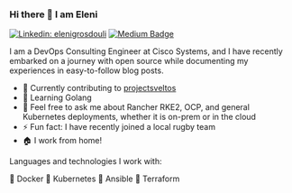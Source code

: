 ### Hi there 👋 I am Eleni

[![Linkedin: elenigrosdouli](https://img.shields.io/badge/-elenigrosdouli-blue?style=flat-square&logo=Linkedin&logoColor=white&link=https://www.linkedin.com/in/eleni-grosdouli-85a1a5116)](https://www.linkedin.com/in/eleni-grosdouli-85a1a5116)
[![Medium Badge](https://img.shields.io/badge/-@eleni.grosdouli-03a57a?style=flat-square&labelColor=000000&logo=Medium&link=https://medium.com/@eleni.grosdouli/)](https://medium.com/@eleni.grosdouli)

I am a DevOps Consulting Engineer at Cisco Systems, and I have recently embarked on a journey with open source while documenting my experiences in easy-to-follow blog posts.

- 🔭 Currently contributing to [projectsveltos](https://github.com/projectsveltos)
- 🌱 Learning Golang
- 💬 Feel free to ask me about Rancher RKE2, OCP, and general Kubernetes deployments, whether it is on-prem or in the cloud
- ⚡ Fun fact: I have recently joined a local rugby team
- 🏠 I work from home!

Languages and technologies I work with:

🌟 Docker 🌟 Kubernetes 🌟 Ansible 🌟 Terraform
